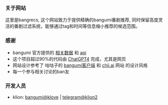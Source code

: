 ### 关于网站

这里是bangrecs, 这个网站致力于提供精确的bangumi番剧推荐, 同时保留高度灵活的番剧过滤系统，能够通过tag和时间等信息缩小推荐的候选范围。


### 感谢
* bangumi 官方提供的 [相关数据](https://github.com/bangumi/Archive) 和 [api](https://bangumi.github.io/api/)
* 这个项目超过90%的代码由 [ChatGPT4](https://openai.com/) 完成，尤其是网页
* 网站设计参考了 咕咕子的 [bangumi客户端](https://bgm.tv/group/topic/350677) 和 [chii.ai](https://chii.ai) 网站 的设计风格
* 每一个参与相关讨论的ban友

### 开发人员
* klion: [bangumi@klove](https://bgm.tv/user/klove) | [telegram@klion2](https://t.me/klion2) 